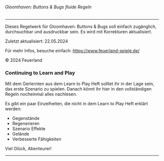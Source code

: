 ###### Gloomhaven: Buttons & Bugs fluide Regeln  

---
Dieses Regelwerk für Gloomhaven: Buttons & Bugs soll einfach zugänglich, durchsuchbar und ausdruckbar sein. Es wird mit Korrekturen aktualisiert.

Zuletzt aktualisiert: 22.05.2024

Für mehr Infos, besuche einfach: https://www.feuerland-spiele.de/

© 2024 Feuerland

### Continuing to Learn and Play 

Mit dem Gerlernten aus dem Learn to Play Heft solltet ihr in der Lage sein, das erste Szenario zu spielen. Danach könnt ihr hier in den vollständigen Regeln nocheinmal alles nachlesen. 

Es gibt ein paar Einzelheiten, die nicht in dem Learn to Play Heft erklärt werden: 

* Gegenstände
* Regenerieren
* Szenario Effekte
* Gelände
* Verbesserte Fähigkeiten

Viel Glück, Abenteurer! 

---
